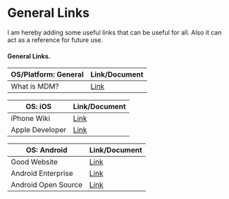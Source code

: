 # General Links

I am hereby adding some useful links that can be useful for all. Also it can act as a reference for future use. 

#### General Links.
OS/Platform: General |Link/Document | 
------------ | ------------- |
What is MDM?| [Link](https://www.lendis.io/en/guide/hybride-arbeit/remote-work/einfuehrung-in-mobile-device-management/) |
 

OS: iOS  |Link/Document | 
------------ | ------------- |
iPhone Wiki | [Link](https://www.theiphonewiki.com/) |
Apple Developer| [Link](https://developer.apple.com/documentation/devicemanagement)  | 

OS: Android |Link/Document | 
------------ | ------------- |
Good Website | [Link](https://bayton.org/)  |
Android Enterprise | [Link](https://www.android.com/enterprise/)  | 
Android Open Source | [Link](https://source.android.com/)  | 




